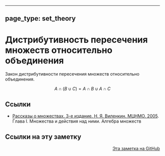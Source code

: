 
---
page_type: set_theory
---
# Дистрибутивность пересечения множеств относительно объединения

Закон дистрибутивности пересечения множеств относительно объединения.

$$
A \cap (B \cup C) = A \cap B \cup A \cap C
$$



## Ссылки

* [Рассказы о множествах. 3-е издание. Н. Я. Виленкин. МЦНМО. 2005](VilenkinRasskazyMnozhestvah2005.md). Глава I. Множества и действия над ними. Алгебра множеств


## Ссылки на эту заметку




<p v-pre style="text-align: right">
  <a href="https://github.com/Kverde/algorithms/blob/main/source/20221125205337.md">
  Эта заметка на GitHub
  </a>
</p>
